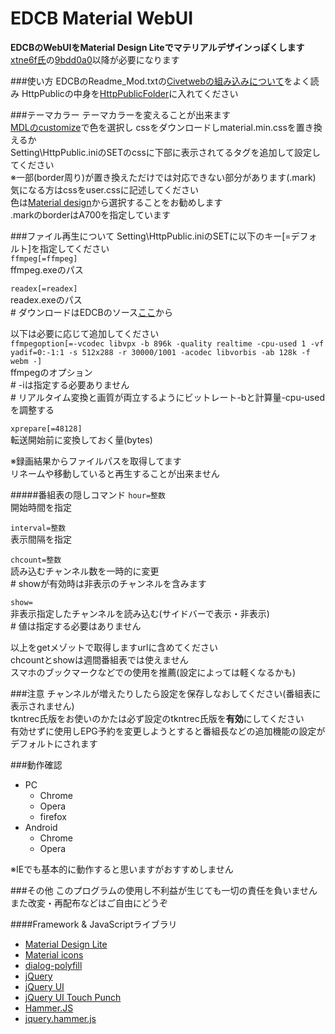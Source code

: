 EDCB Material WebUI
===================

**EDCBのWebUIをMaterial Design Liteでマテリアルデザインっぽくします**  
[xtne6f氏](https://github.com/xtne6f/EDCB)の[9bdd0a0](https://github.com/xtne6f/EDCB/commit/9bdd0a0f0c72a24eb680b1f890bf54c46bd2e939)以降が必要になります

###使い方
EDCBのReadme_Mod.txtの[Civetwebの組み込みについて](https://github.com/xtne6f/EDCB/blob/work-plus-s/Document/Readme_Mod.txt#L407-L481)をよく読み
HttpPublicの中身を[HttpPublicFolder](https://github.com/xtne6f/EDCB/blob/work-plus-s/Document/Readme_Mod.txt#L429-L432)に入れてください  

###テーマカラー
テーマカラーを変えることが出来ます  
[MDLのcustomize](http://www.getmdl.io/customize/index.html)で色を選択し
cssをダウンロードしmaterial.min.cssを置き換えるか  
Setting\HttpPublic.iniのSETのcssに下部に表示されてる<LINK>タグを追加して設定してください  
※一部(border周り)が置き換えただけでは対応できない部分があります(.mark)  
気になる方はcssをuser.cssに記述してください  
色は[Material design](http://www.google.com/design/spec/style/color.html#color-color-palette)から選択することをお勧めします  
.markのborderはA700を指定しています

###ファイル再生について
Setting\HttpPublic.iniのSETに以下のキー[=デフォルト]を指定してください  
`ffmpeg[=ffmpeg]`  
ffmpeg.exeのパス

`readex[=readex]`  
readex.exeのパス  
\# ダウンロードはEDCBのソース[ここ](https://github.com/xtne6f/EDCB/blob/work-plus-s/ini/HttpPublic/video/readtool.zip)から

以下は必要に応じて追加してください  
`ffmpegoption[=-vcodec libvpx -b 896k -quality realtime -cpu-used 1 -vf yadif=0:-1:1 -s 512x288 -r 30000/1001 -acodec libvorbis -ab 128k -f webm -]`  
ffmpegのオプション  
\# -iは指定する必要ありません  
\# リアルタイム変換と画質が両立するようにビットレート-bと計算量-cpu-usedを調整する

`xprepare[=48128]`  
転送開始前に変換しておく量(bytes)

※録画結果からファイルパスを取得してます  
リネームや移動していると再生することが出来ません

#####番組表の隠しコマンド
`hour=整数`  
開始時間を指定

`interval=整数`  
表示間隔を指定

`chcount=整数`  
読み込むチャンネル数を一時的に変更  
\# showが有効時は非表示のチャンネルを含みます

`show=`  
非表示指定したチャンネルを読み込む(サイドバーで表示・非表示)  
\# 値は指定する必要はありません  

以上をgetメゾットで取得しますurlに含めてください  
chcountとshowは週間番組表では使えません  
スマホのブックマークなどでの使用を推薦(設定によっては軽くなるかも)

###注意
チャンネルが増えたりしたら設定を保存しなおしてください(番組表に表示されません)  
tkntrec氏版をお使いのかたは必ず設定のtkntrec氏版を**有効**にしてください  
有効せずに使用しEPG予約を変更しようとすると番組長などの追加機能の設定がデフォルトにされます

###動作確認

- PC
  - Chrome
  - Opera
  - firefox
- Android
  - Chrome
  - Opera

※IEでも基本的に動作すると思いますがおすすめしません

###その他
このプログラムの使用し不利益が生じても一切の責任を負いません  
また改変・再配布などはご自由にどうぞ

####Framework & JavaScriptライブラリ

* [Material Design Lite](http://www.getmdl.io)
* [Material icons](https://design.google.com/icons/)
* [dialog-polyfill](https://github.com/GoogleChrome/dialog-polyfill)
* [jQuery](https://jquery.com)
* [jQuery UI](https://jqueryui.com)
* [jQuery UI Touch Punch](http://touchpunch.furf.com)
* [Hammer.JS](http://hammerjs.github.io)
* [jquery.hammer.js](https://github.com/hammerjs/jquery.hammer.js)
